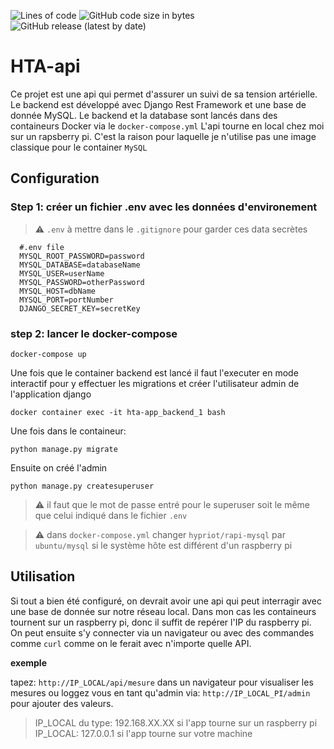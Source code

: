 ![Lines of code](https://img.shields.io/tokei/lines/github/pacourbet/hta-api?style=plastic)
![GitHub code size in bytes](https://img.shields.io/github/languages/code-size/pacourbet/hta-api)
![GitHub release (latest by date)](https://img.shields.io/github/v/release/pacourbet/hta-api)

# HTA-api

Ce projet est une api qui permet d'assurer un suivi de sa tension artérielle.
Le backend est développé avec Django Rest Framework et une base de donnée MySQL.
Le backend et la database sont lancés dans des containeurs Docker via le `docker-compose.yml`
L'api tourne en local chez moi sur un rapsberry pi. C'est la raison pour laquelle je n'utilise pas une image classique pour le container `MySQL`

## Configuration

### Step 1: créer un fichier .env avec les données d'environement
> :warning: `.env` à mettre dans le `.gitignore` pour garder ces data secrètes

```
  #.env file
  MYSQL_ROOT_PASSWORD=password
  MYSQL_DATABASE=databaseName
  MYSQL_USER=userName
  MYSQL_PASSWORD=otherPassword
  MYSQL_HOST=dbName
  MYSQL_PORT=portNumber
  DJANGO_SECRET_KEY=secretKey
```

### step 2: lancer le docker-compose

`docker-compose up`

Une fois que le container backend est lancé il faut l'executer en mode interactif pour y effectuer les migrations et créer l'utilisateur admin de l'application django

`docker container exec -it hta-app_backend_1 bash`

Une fois dans le containeur:

`python manage.py migrate`

Ensuite on créé l'admin

`python manage.py createsuperuser`

> :warning: il faut que le mot de passe entré pour le superuser soit le même que celui indiqué dans le fichier `.env`

> :warning: dans `docker-compose.yml` changer `hypriot/rapi-mysql` par `ubuntu/mysql` si le système hôte est différent d'un raspberry pi

## Utilisation

Si tout a bien été configuré, on devrait avoir une api qui peut interragir avec une base de donnée sur notre réseau local. 
Dans mon cas les containeurs tournent sur un raspberry pi, donc il suffit de repérer l'IP du raspberry pi. On peut ensuite s'y connecter via un navigateur ou avec des commandes comme `curl` comme on le ferait avec n'importe quelle API.

**exemple**

tapez: `http://IP_LOCAL/api/mesure` dans un navigateur pour visualiser les mesures
ou loggez vous en tant qu'admin via: `http://IP_LOCAL_PI/admin` pour ajouter des valeurs. 

> IP_LOCAL du type: 192.168.XX.XX si l'app tourne sur un raspberry pi
> IP_LOCAL: 127.0.0.1 si l'app tourne sur votre machine

